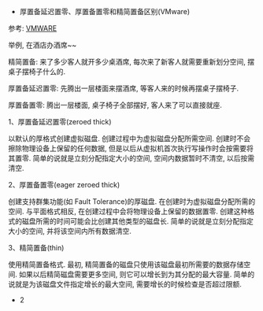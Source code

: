 
- 厚置备延迟置零、厚置备置零和精简置备区别(VMware)

参考: [VMWARE](https://pubs.vmware.com/vsphere-50/index.jsp?topic=%2Fcom.vmware.vsphere.storage.doc_50%2FGUID-4C0F4D73-82F2-4B81-8AA7-1DD752A8A5AC.html)

举例, 在酒店办酒席~~

精简置备: 来了多少客人就开多少桌酒席, 每次来了新客人就需要重新划分空间, 摆桌子摆椅子什么的.

厚置备延迟置零: 先腾出一层楼面来摆酒席, 等客人来的时候再摆桌子摆椅子.

厚置备置零: 腾出一层楼面, 桌子椅子全部摆好, 客人来了可以直接就座.

1、厚置备延迟置零(zeroed thick)

以默认的厚格式创建虚拟磁盘. 创建过程中为虚拟磁盘分配所需空间. 创建时不会擦除物理设备上保留的任何数据, 但是以后从虚拟机首次执行写操作时会按需要将其置零.
简单的说就是立刻分配指定大小的空间, 空间内数据暂时不清空, 以后按需清空.

2、厚置备置零(eager zeroed thick)

创建支持群集功能(如 Fault Tolerance)的厚磁盘. 在创建时为虚拟磁盘分配所需的空间. 与平面格式相反, 在创建过程中会将物理设备上保留的数据置零. 创建这种格式的磁盘所需的时间可能会比创建其他类型的磁盘长.
简单的说就是立刻分配指定大小的空间, 并将该空间内所有数据清空.

3、精简置备(thin)

使用精简置备格式. 最初, 精简置备的磁盘只使用该磁盘最初所需要的数据存储空间. 如果以后精简磁盘需要更多空间, 则它可以增长到为其分配的最大容量.
简单的说就是为该磁盘文件指定增长的最大空间, 需要增长的时候检查是否超过限额.



- 2